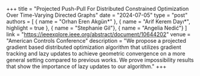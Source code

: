 +++
title = "Projected Push-Pull For Distributed Constrained Optimization Over Time-Varying Directed Graphs"
date = "2024-07-05"
type = "post"
authors = [
  { name = "Orhan Eren Akgün*" },
  { name = "Arif Kerem Dayı*", highlight = true },
  { name = "Stephanie Gil"}, 
  { name = "Angelia Nedić"}
]
link = "https://ieeexplore.ieee.org/abstract/document/10644202"
venue = "American Controls Conference"
description = "We propose a projected gradient based distributed optimization algorithm that utilizes gradient tracking and lazy updates to achieve geometric convergence on a more general setting compared to previous works. We prove impossibility results that show the importance of lazy updates to our algorithm."
+++









































